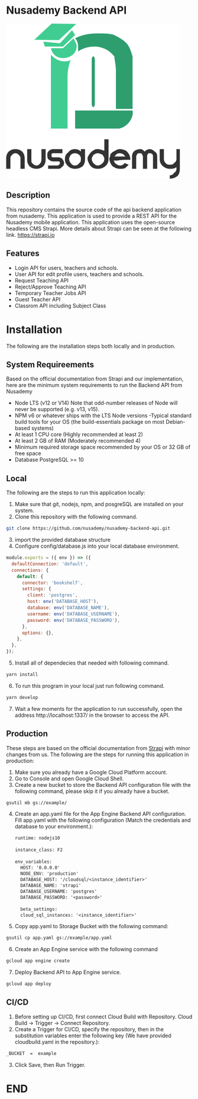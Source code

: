 # Nusademy Backend API

![](https://github.com/nusademy/Bangkit2021CapstoneProject/raw/main/logo/logo.png)

## Description
This repository contains the source code of the api backend application from nusademy. This application is used to provide a REST API for the Nusademy mobile application. This application uses the open-source headless CMS Strapi. More details about Strapi can be seen at the following link. <https://strapi.io>

## Features
- Login API for users, teachers and schools.
- User API for edit profile users, teachers and schools.
- Request Teaching API
- Reject/Approve Teaching API
- Temporary Teacher Jobs API
- Guest Teacher API
- Classrom API including Subject Class

# Installation
The following are the installation steps both locally and in production.
## System Requireements
Based on the official documentation from Strapi and our implementation, here are the minimum system requirements to run the Backend API from Nusademy
- Node LTS (v12 or V14) Note that odd-number releases of Node will never be supported (e.g. v13, v15).
- NPM v6 or whatever ships with the LTS Node versions
-Typical standard build tools for your OS (the build-essentials package on most Debian-based systems)
- At least 1 CPU core (Highly recommended at least 2)
- At least 2 GB of RAM (Moderately recommended 4)
- Minimum required storage space recommended by your OS or 32 GB of free space
- Database PostgreSQL >= 10

## Local
The following are the steps to run this application locally:
1. Make sure that git, nodejs, npm, and posgreSQL are installed on your system.
2. Clone this repository with the following command.
```bash 
git clone https://github.com/nusademy/nusademy-backend-api.git
```
3. import the provided database structure
4. Configure config/database.js into your local database environment. 
```javascript
module.exports = ({ env }) => ({
  defaultConnection: 'default',
  connections: {
    default: {
      connector: 'bookshelf',
      settings: {
        client: 'postgres',
        host: env('DATABASE_HOST'),
        database: env('DATABASE_NAME'),
        username: env('DATABASE_USERNAME'),
        password: env('DATABASE_PASSWORD'),
      },
      options: {},
    },
  },
});
```
5. Install all of dependecies that needed with following command.
```bash
yarn install
```
6. To run this program in your local just run following command.
```bash
yarn develop
```
7. Wait a few moments for the application to run successfully, open the address http://localhost:1337/ in the browser to access the API.

## Production 
These steps are based on the official documentation from [Strapi](https://strapi.io/documentation/developer-docs/latest/setup-deployment-guides/deployment/hosting-guides/google-app-engine.html)  with minor changes from us. The following are the steps for running this application in production:

1. Make sure you already have a Google Cloud Platform account.
2. Go to Console and open Google Cloud Shell.
3. Create a new bucket to store the Backend API configuration file with the following command, please skip it if you already have a bucket.
```bash
gsutil mb gs://example/
```
4. Create an app.yaml file for the App Engine Backend API configuration. Fill app.yaml with the following configuration (Match the credentials and database to your environment.): 
	```
	runtime: nodejs10

	instance_class: F2

	env_variables:
	  HOST: '0.0.0.0'
	  NODE_ENV: 'production'
	  DATABASE_HOST: '/cloudsql/<instance_identifier>'
	  DATABASE_NAME: 'strapi'
	  DATABASE_USERNAME: 'postgres'
	  DATABASE_PASSWORD: '<password>'

	  beta_settings:
	  cloud_sql_instances: '<instance_identifier>'

	```
5. Copy app.yaml to Storage Bucket with the following command:
```bash
gsutil cp app.yaml gs://example/app.yaml
```
6. Create an App Engine service with the following command
```bash
gcloud app engine create
```
7. Deploy Backend API to App Engine service.
```bash
gcloud app deploy
```

## CI/CD


1. Before setting up CI/CD, first connect Cloud Build with Repository. Cloud Build -> Trigger -> Connect Repository.
2. Create a Trigger for CI/CD, specify the repository, then in the substitution variables enter the following key (We have provided cloudbuild.yaml in the repository.):   
```bash
_BUCKET  =  example
```
3. Click Save, then Run Trigger.

# END
